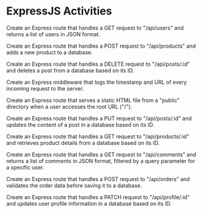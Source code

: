 
# ExpressJS Activities 

Create an Express route that handles a GET request to "/api/users" and returns a list of users in JSON format.

Create an Express route that handles a POST request to "/api/products" and adds a new product to a database.

Create an Express route that handles a DELETE request to "/api/posts/:id" and deletes a post from a database based on its ID.

Create an Express middleware that logs the timestamp and URL of every incoming request to the server.

Create an Express route that serves a static HTML file from a "public" directory when a user accesses the root URL ("/").

Create an Express route that handles a PUT request to "/api/posts/:id" and updates the content of a post in a database based on its ID.

Create an Express route that handles a GET request to "/api/products/:id" and retrieves product details from a database based on its ID.

Create an Express route that handles a GET request to "/api/comments" and returns a list of comments in JSON format, filtered by a query parameter for a specific user.

Create an Express route that handles a POST request to "/api/orders" and validates the order data before saving it to a database.

Create an Express route that handles a PATCH request to "/api/profile/:id" and updates user profile information in a database based on its ID.